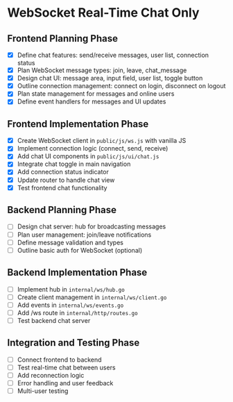 # WebSocket Real-Time Chat Only

## Frontend Planning Phase
- [x] Define chat features: send/receive messages, user list, connection status
- [x] Plan WebSocket message types: join, leave, chat_message
- [x] Design chat UI: message area, input field, user list, toggle button
- [x] Outline connection management: connect on login, disconnect on logout
- [x] Plan state management for messages and online users
- [x] Define event handlers for messages and UI updates

## Frontend Implementation Phase
- [x] Create WebSocket client in `public/js/ws.js` with vanilla JS
- [x] Implement connection logic (connect, send, receive)
- [x] Add chat UI components in `public/js/ui/chat.js`
- [x] Integrate chat toggle in main navigation
- [x] Add connection status indicator
- [x] Update router to handle chat view
- [x] Test frontend chat functionality

## Backend Planning Phase
- [ ] Design chat server: hub for broadcasting messages
- [ ] Plan user management: join/leave notifications
- [ ] Define message validation and types
- [ ] Outline basic auth for WebSocket (optional)

## Backend Implementation Phase
- [ ] Implement hub in `internal/ws/hub.go`
- [ ] Create client management in `internal/ws/client.go`
- [ ] Add events in `internal/ws/events.go`
- [ ] Add /ws route in `internal/http/routes.go`
- [ ] Test backend chat server

## Integration and Testing Phase
- [ ] Connect frontend to backend
- [ ] Test real-time chat between users
- [ ] Add reconnection logic
- [ ] Error handling and user feedback
- [ ] Multi-user testing
